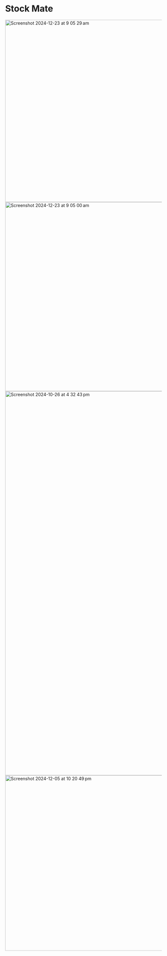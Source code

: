 # Stock Mate

<img width="586" alt="Screenshot 2024-12-23 at 9 05 29 am" src="https://github.com/user-attachments/assets/bc7b3b4f-9ff4-44a7-879b-2a89575451a3" />

<img width="608" alt="Screenshot 2024-12-23 at 9 05 00 am" src="https://github.com/user-attachments/assets/b3b634d5-9389-4a0e-b332-9623e3bf6730" />

<img width="1235" alt="Screenshot 2024-10-26 at 4 32 43 pm" src="https://github.com/user-attachments/assets/355482c2-b8b0-4812-8651-6218137834dc">

<img width="564" alt="Screenshot 2024-12-05 at 10 20 49 pm" src="https://github.com/user-attachments/assets/497ba0ce-fc17-41ea-b3e2-af2dfbd26bdd">



